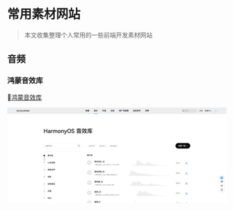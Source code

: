 # 常用素材网站

> 本文收集整理个人常用的一些前端开发素材网站

## 音频



### 鸿蒙音效库

🎵[鸿蒙音效库](https://developer.huawei.com/consumer/cn/design/harmonyos-sound/)

![image-20250827155424054](./image-20250827155424054.png)